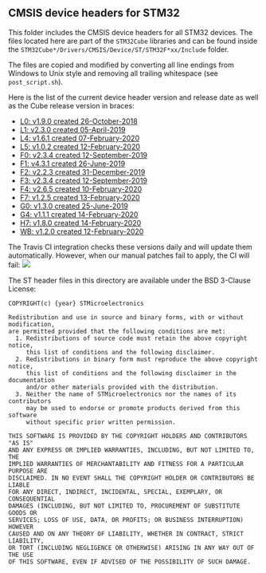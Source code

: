 ## CMSIS device headers for STM32

This folder includes the CMSIS device headers for all STM32 devices.
The files located here are part of the `STM32Cube` libraries and can be found inside the `STM32Cube*/Drivers/CMSIS/Device/ST/STM32F*xx/Include` folder.

The files are copied and modified by converting all line endings from Windows to Unix style and removing all trailing whitespace (see `post_script.sh`).

Here is the list of the current device header version and release date as well as the Cube release version in braces:

- [L0: v1.9.0 created 26-October-2018](https://github.com/STMicroelectronics/STM32CubeL0)
- [L1: v2.3.0 created 05-April-2019](https://github.com/STMicroelectronics/STM32CubeL1)
- [L4: v1.6.1 created 07-February-2020](https://github.com/STMicroelectronics/STM32CubeL4)
- [L5: v1.0.2 created 12-February-2020](https://github.com/STMicroelectronics/STM32CubeL5)
- [F0: v2.3.4 created 12-September-2019](https://github.com/STMicroelectronics/STM32CubeF0)
- [F1: v4.3.1 created 26-June-2019](https://github.com/STMicroelectronics/STM32CubeF1)
- [F2: v2.2.3 created 31-December-2019](https://github.com/STMicroelectronics/STM32CubeF2)
- [F3: v2.3.4 created 12-September-2019](https://github.com/STMicroelectronics/STM32CubeF3)
- [F4: v2.6.5 created 10-February-2020](https://github.com/STMicroelectronics/STM32CubeF4)
- [F7: v1.2.5 created 13-February-2020](https://github.com/STMicroelectronics/STM32CubeF7)
- [G0: v1.3.0 created 25-June-2019](https://github.com/STMicroelectronics/STM32CubeG0)
- [G4: v1.1.1 created 14-February-2020](https://github.com/STMicroelectronics/STM32CubeG4)
- [H7: v1.8.0 created 14-February-2020](https://github.com/STMicroelectronics/STM32CubeH7)
- [WB: v1.2.0 created 12-February-2020](https://github.com/STMicroelectronics/STM32CubeWB)

The Travis CI integration checks these versions daily and will update them automatically.
However, when our manual patches fail to apply, the CI will fail: [![](https://travis-ci.org/modm-io/cmsis-header-stm32.svg?branch=master)](https://travis-ci.org/modm-io/cmsis-header-stm32)

The ST header files in this directory are available under the BSD 3-Clause License:
```
COPYRIGHT(c) {year} STMicroelectronics

Redistribution and use in source and binary forms, with or without modification,
are permitted provided that the following conditions are met:
  1. Redistributions of source code must retain the above copyright notice,
     this list of conditions and the following disclaimer.
  2. Redistributions in binary form must reproduce the above copyright notice,
     this list of conditions and the following disclaimer in the documentation
     and/or other materials provided with the distribution.
  3. Neither the name of STMicroelectronics nor the names of its contributors
     may be used to endorse or promote products derived from this software
     without specific prior written permission.

THIS SOFTWARE IS PROVIDED BY THE COPYRIGHT HOLDERS AND CONTRIBUTORS "AS IS"
AND ANY EXPRESS OR IMPLIED WARRANTIES, INCLUDING, BUT NOT LIMITED TO, THE
IMPLIED WARRANTIES OF MERCHANTABILITY AND FITNESS FOR A PARTICULAR PURPOSE ARE
DISCLAIMED. IN NO EVENT SHALL THE COPYRIGHT HOLDER OR CONTRIBUTORS BE LIABLE
FOR ANY DIRECT, INDIRECT, INCIDENTAL, SPECIAL, EXEMPLARY, OR CONSEQUENTIAL
DAMAGES (INCLUDING, BUT NOT LIMITED TO, PROCUREMENT OF SUBSTITUTE GOODS OR
SERVICES; LOSS OF USE, DATA, OR PROFITS; OR BUSINESS INTERRUPTION) HOWEVER
CAUSED AND ON ANY THEORY OF LIABILITY, WHETHER IN CONTRACT, STRICT LIABILITY,
OR TORT (INCLUDING NEGLIGENCE OR OTHERWISE) ARISING IN ANY WAY OUT OF THE USE
OF THIS SOFTWARE, EVEN IF ADVISED OF THE POSSIBILITY OF SUCH DAMAGE.
```
